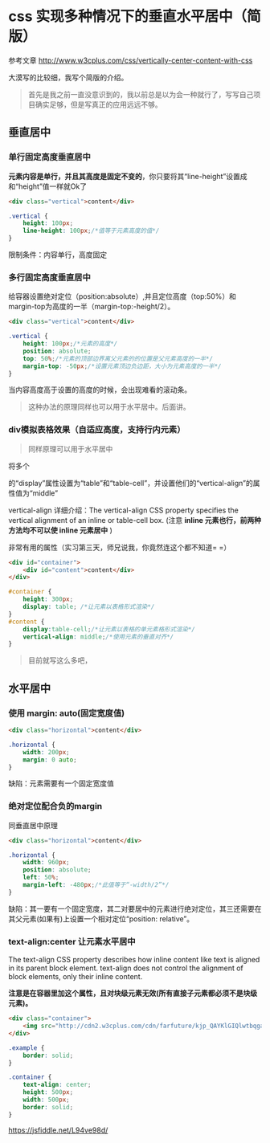 # css 实现多种情况下的垂直水平居中（简版）
参考文章 http://www.w3cplus.com/css/vertically-center-content-with-css

大漠写的比较细，我写个简版的介绍。

> 首先是我之前一直没意识到的，我以前总是以为会一种就行了，写写自己项目确实足够，但是写真正的应用远远不够。

## 垂直居中

### 单行固定高度垂直居中
**元素内容是单行，并且其高度是固定不变的**，你只要将其“line-height”设置成和“height”值一样就Ok了

```html
<div class="vertical">content</div>
```
```css
.vertical {
	height: 100px;
	line-height: 100px;/*值等于元素高度的值*/
}
```

限制条件：内容单行，高度固定

### 多行固定高度垂直居中
给容器设置绝对定位（position:absolute）,并且定位高度（top:50%）和margin-top为高度的一半（margin-top:-height/2）。

```html
<div class="vertical">content</div>
```

```css
.vertical {
	height: 100px;/*元素的高度*/
	position: absolute;
	top: 50%;/*元素的顶部边界离父元素的的位置是父元素高度的一半*/
	margin-top: -50px;/*设置元素顶边负边距，大小为元素高度的一半*/
}
```

当内容高度高于设置的高度的时候，会出现难看的滚动条。

> 这种办法的原理同样也可以用于水平居中。后面讲。

### div模拟表格效果（自适应高度，支持行内元素）

> 同样原理可以用于水平居中

将多个<div>的“display”属性设置为“table”和“table-cell”，并设置他们的“vertical-align”的属性值为“middle”

vertical-align 详细介绍：The vertical-align CSS property specifies the vertical alignment of an inline or table-cell box. (注意 **inline 元素也行，前两种方法均不可以使 inline 元素居中** )

非常有用的属性（实习第三天，师兄说我，你竟然连这个都不知道= =）

```html
<div id="container">
	<div id="content">content</div>
</div>
```

```css
#container {
	height: 300px;
	display: table; /*让元素以表格形式渲染*/
}
#content {
	display:table-cell;/*让元素以表格的单元素格形式渲染*/
	vertical-align: middle;/*使用元素的垂直对齐*/
}
```

> 目前就写这么多吧，

## 水平居中
### 使用 margin: auto(固定宽度值)
```html
<div class="horizontal">content</div>
```

```css
.horizontal {
    width: 200px;
    margin: 0 auto;
}
```
缺陷：元素需要有一个固定宽度值

### 绝对定位配合负的margin
同垂直居中原理

```html
<div class="horizontal">content</div>
```

```css
.horizontal {
    width: 960px;
    position: absolute;
    left: 50%;
    margin-left: -480px;/*此值等于“-width/2”*/
}
```

缺陷：其一要有一个固定宽度，其二对要居中的元素进行绝对定位，其三还需要在其父元素(如果有)上设置一个相对定位“position: relative”。

### text-align:center 让元素水平居中
The text-align CSS property describes how inline content like text is aligned in its parent block element. text-align does not control the alignment of block elements, only their inline content.

**注意是在容器里加这个属性，且对块级元素无效(所有直接子元素都必须不是块级元素)。**

```html
<div class="container">
    <img src="http://cdn2.w3cplus.com/cdn/farfuture/kjp_QAYKlGIQlwtbqga2ZA_t3kt5JqbddjbyHIMm9kU/mtime:1397811294/sites/default/files/w3cplus-weixin.jpg" alt="" />
</div>
```

```css
.example {
    border: solid;
}

.container {
    text-align: center;
    height: 500px;
    width: 500px;
    border: solid;
}

```

https://jsfiddle.net/L94ve98d/
